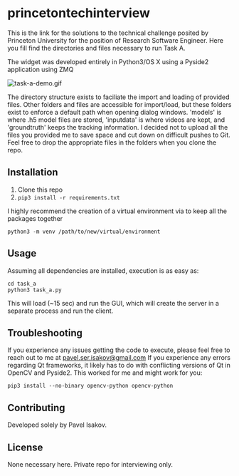 # princetontechinterview

This is the link for the solutions to the technical challenge posited by Princeton University for the position of Research Software Engineer. Here you fill find the directories and files necessary to run Task A. 

The widget was developed entirely in Python3/OS X using a Pyside2 application using ZMQ

![task-a-demo.gif](task-a-demo.gif)

The directory structure exists to faciliate the import and loading of provided files. Other folders and files are accessible for import/load, but these folders exist to enforce a default path when opening dialog windows. 'models' is where .h5 model files are stored, 'inputdata' is where videos are kept, and 'groundtruth' keeps the tracking information. I decided not to upload all the files you provided me to save space and cut down on difficult pushes to Git. Feel free to drop the appropriate files in the folders when you clone the repo.

## Installation
1. Clone this repo
2. `pip3 install -r requirements.txt`
  
  I highly recommend the creation of a virtual environment via to keep all the packages together
  ```
  python3 -m venv /path/to/new/virtual/environment
  ```

## Usage
Assuming all dependencies are installed, execution is as easy as:
```
cd task_a
python3 task_a.py
```
This will load (~15 sec) and run the GUI, which will create the server in a separate process and run the client.

## Troubleshooting
If you experience any issues getting the code to execute, please feel free to reach out to me at pavel.ser.isakov@gmail.com
If you experience any errors regarding Qt frameworks, it likely has to do with conflicting versions of Qt in OpenCV and Pyside2. This worked for me and might work for you:
```
pip3 install --no-binary opencv-python opencv-python
```

## Contributing
Developed solely by Pavel Isakov.

## License
None necessary here. Private repo for interviewing only.
